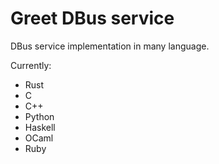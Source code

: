 # Greet DBus service

DBus service implementation in many language.

Currently:

- Rust
- C
- C++
- Python
- Haskell
- OCaml
- Ruby
